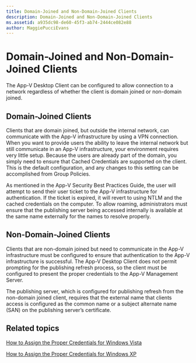 ```yaml
---
title: Domain-Joined and Non-Domain-Joined Clients
description: Domain-Joined and Non-Domain-Joined Clients
ms.assetid: a935dc98-de60-45f3-ab74-2444ce082e88
author: MaggiePucciEvans
---
```


# Domain-Joined and Non-Domain-Joined Clients


The App-V Desktop Client can be configured to allow connection to a network regardless of whether the client is domain joined or non-domain joined.

## Domain-Joined Clients


Clients that are domain joined, but outside the internal network, can communicate with the App-V infrastructure by using a VPN connection. When you want to provide users the ability to leave the internal network but still communicate in an App-V infrastructure, your environment requires very little setup. Because the users are already part of the domain, you simply need to ensure that Cached Credentials are supported on the client. This is the default configuration, and any changes to this setting can be accomplished from Group Policies.

As mentioned in the App-V Security Best Practices Guide, the user will attempt to send their user ticket to the App-V infrastructure for authentication. If the ticket is expired, it will revert to using NTLM and the cached credentials on the computer. To allow roaming, administrators must ensure that the publishing server being accessed internally is available at the same name externally for the names to resolve properly.

## Non-Domain-Joined Clients


Clients that are non-domain joined but need to communicate in the App-V infrastructure must be configured to ensure that authentication to the App-V infrastructure is successful. The App-V Desktop Client does not permit prompting for the publishing refresh process, so the client must be configured to present the proper credentials to the App-V Management Server.

The publishing server, which is configured for publishing refresh from the non-domain joined client, requires that the external name that clients access is configured as the common name or a subject alternate name (SAN) on the publishing server’s certificate.

## Related topics


[How to Assign the Proper Credentials for Windows Vista](how-to-assign--the-proper-credentials-for-windows-vista.md)

[How to Assign the Proper Credentials for Windows XP](how-to-assign--the-proper-credentials-for-windows-xp.md)

 

 





